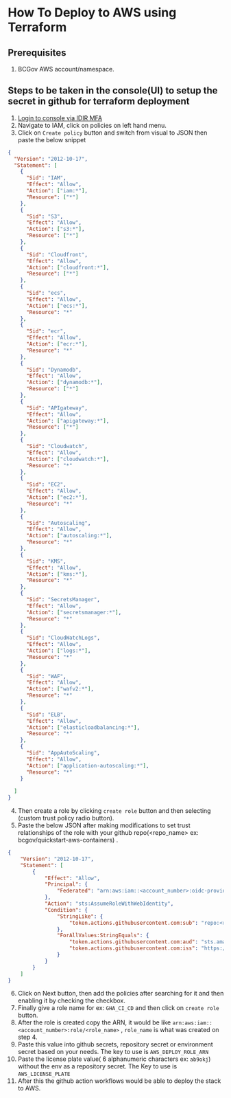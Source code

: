 # How To Deploy to AWS using Terraform

## Prerequisites

1. BCGov AWS account/namespace.

## Steps to be taken in the console(UI) to setup the secret in github for terraform deployment

1. [Login to console via IDIR MFA](https://login.nimbus.cloud.gov.bc.ca/)
2. Navigate to IAM, click on policies on left hand menu.
3. Click on `Create policy` button and switch from visual to JSON then paste the below snippet

```json
{
  "Version": "2012-10-17",
  "Statement": [
    {
      "Sid": "IAM",
      "Effect": "Allow",
      "Action": ["iam:*"],
      "Resource": ["*"]
    },
    {
      "Sid": "S3",
      "Effect": "Allow",
      "Action": ["s3:*"],
      "Resource": ["*"]
    },
    {
      "Sid": "Cloudfront",
      "Effect": "Allow",
      "Action": ["cloudfront:*"],
      "Resource": ["*"]
    },
    {
      "Sid": "ecs",
      "Effect": "Allow",
      "Action": ["ecs:*"],
      "Resource": "*"
    },
    {
      "Sid": "ecr",
      "Effect": "Allow",
      "Action": ["ecr:*"],
      "Resource": "*"
    },
    {
      "Sid": "Dynamodb",
      "Effect": "Allow",
      "Action": ["dynamodb:*"],
      "Resource": ["*"]
    },
    {
      "Sid": "APIgateway",
      "Effect": "Allow",
      "Action": ["apigateway:*"],
      "Resource": ["*"]
    },
    {
      "Sid": "Cloudwatch",
      "Effect": "Allow",
      "Action": ["cloudwatch:*"],
      "Resource": "*"
    },
    {
      "Sid": "EC2",
      "Effect": "Allow",
      "Action": ["ec2:*"],
      "Resource": "*"
    },
    {
      "Sid": "Autoscaling",
      "Effect": "Allow",
      "Action": ["autoscaling:*"],
      "Resource": "*"
    },
    {
      "Sid": "KMS",
      "Effect": "Allow",
      "Action": ["kms:*"],
      "Resource": "*"
    },
    {
      "Sid": "SecretsManager",
      "Effect": "Allow",
      "Action": ["secretsmanager:*"],
      "Resource": "*"
    },
    {
      "Sid": "CloudWatchLogs",
      "Effect": "Allow",
      "Action": ["logs:*"],
      "Resource": "*"
    },
    {
      "Sid": "WAF",
      "Effect": "Allow",
      "Action": ["wafv2:*"],
      "Resource": "*"
    },
    {
      "Sid": "ELB",
      "Effect": "Allow",
      "Action": ["elasticloadbalancing:*"],
      "Resource": "*"
    },
    {
      "Sid": "AppAutoScaling",
      "Effect": "Allow",
      "Action": ["application-autoscaling:*"],
      "Resource": "*"
    }
    
  ]
}
```
4. Then create a role by clicking `create role` button and then selecting (custom trust policy radio button).
5. Paste the below JSON after making modifications to set trust relationships of the role with your github repo(<repo_name> ex: bcgov/quickstart-aws-containers) .

```json
{
    "Version": "2012-10-17",
    "Statement": [
        {
            "Effect": "Allow",
            "Principal": {
                "Federated": "arn:aws:iam::<account_number>:oidc-provider/token.actions.githubusercontent.com"
            },
            "Action": "sts:AssumeRoleWithWebIdentity",
            "Condition": {
                "StringLike": {
                    "token.actions.githubusercontent.com:sub": "repo:<repo_name>:*"
                },
                "ForAllValues:StringEquals": {
                    "token.actions.githubusercontent.com:aud": "sts.amazonaws.com",
                    "token.actions.githubusercontent.com:iss": "https://token.actions.githubusercontent.com"
                }
            }
        }
    ]
}
```
6. Click on Next button, then add the policies after searching for it and then enabling it by checking the checkbox.
7. Finally give a role name for ex: `GHA_CI_CD` and then click on `create role` button.
7. After the role is created copy the ARN, it would be like `arn:aws:iam::<account_number>:role/<role_name>` , `role_name` is what was created on step 4.
8. Paste this value into github secrets, repository secret or environment secret based on your needs. The key to use is `AWS_DEPLOY_ROLE_ARN`
9. Paste the license plate value( 6 alphanumeric characters ex: `ab9okj`) without the env as a repository secret. The Key to use is `AWS_LICENSE_PLATE`
10. After this the github action workflows would be able to deploy the stack to AWS.